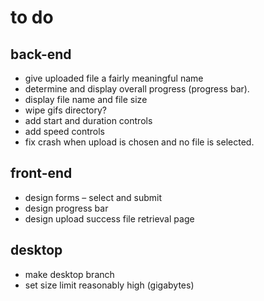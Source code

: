 to do
=====

back-end
--------

- give uploaded file a fairly meaningful name
- determine and display overall progress (progress bar).
- display file name and file size
- wipe gifs directory?
- add start and duration controls
- add speed controls
- fix crash when upload is chosen and no file is selected.


front-end
---------

- design forms – select and submit
- design progress bar
- design upload success file retrieval page


 desktop
---------------
- make desktop branch
- set size limit reasonably high (gigabytes)

